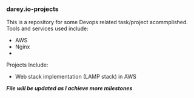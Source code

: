 ### darey.io-projects

This is a repository for some Devops related task/project acommplished. Tools and services used include:
* AWS
* Nginx
*
    
Projects Include:
* Web stack implementation (LAMP stack) in AWS

__*File will be updated as I achieve more milestones*__
